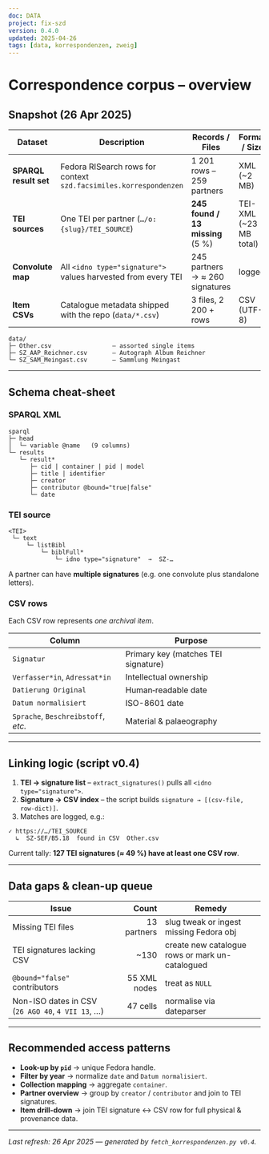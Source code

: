 ```yaml
---
doc: DATA
project: fix-szd
version: 0.4.0
updated: 2025-04-26
tags: [data, korrespondenzen, zweig]
---
```


# Correspondence corpus – overview

## Snapshot (26 Apr 2025)

| Dataset            | Description                                                               | Records / Files | Format / Size |
|--------------------|---------------------------------------------------------------------------|-----------------|---------------|
| **SPARQL result set** | Fedora RISearch rows for context `szd.facsimiles.korrespondenzen`         | 1 201 rows – 259 partners | XML (~2 MB) |
| **TEI sources**    | One TEI per partner (`…/o:{slug}/TEI_SOURCE`)                             | **245 found / 13 missing** (5 %) | TEI-XML (~23 MB total) |
| **Convolute map**  | All `<idno type="signature">` values harvested from every TEI             | 245 partners → ≈ 260 signatures | logged |
| **Item CSVs**      | Catalogue metadata shipped with the repo (`data/*.csv`)                   | 3 files, 2 200 + rows | CSV (UTF-8) |

```
data/
├─ Other.csv                 – assorted single items
├─ SZ_AAP_Reichner.csv       – Autograph Album Reichner
└─ SZ_SAM_Meingast.csv       – Sammlung Meingast
```

---

## Schema cheat-sheet

### SPARQL XML

```
sparql
├─ head
│  └─ variable @name   (9 columns)
└─ results
   └─ result*
      ├─ cid | container | pid | model
      ├─ title | identifier
      ├─ creator
      ├─ contributor @bound="true|false"
      └─ date
```

### TEI source

```
<TEI>
 └─ text
     └─ listBibl
         └─ biblFull*
             └─ idno type="signature"  →  SZ-…
```

A partner can have **multiple signatures** (e.g. one convolute plus standalone letters).

### CSV rows

Each CSV row represents *one archival item*.

| Column | Purpose |
|--------|---------|
| `Signatur` | Primary key (matches TEI signature) |
| `Verfasser*in`, `Adressat*in` | Intellectual ownership |
| `Datierung Original` | Human‐readable date |
| `Datum normalisiert` | ISO-8601 date |
| `Sprache`, `Beschreibstoff`, *etc.* | Material & palaeography |

---

## Linking logic (script v0.4)

1. **TEI → signature list** – `extract_signatures()` pulls all `<idno type="signature">`.
2. **Signature → CSV index** – the script builds `signature → [(csv-file, row-dict)]`.
3. Matches are logged, e.g.:

```
✓ https://…/TEI_SOURCE
  ↳  SZ-SEF/B5.18  found in CSV  Other.csv
```

Current tally: **127 TEI signatures (≈ 49 %) have at least one CSV row**.

---

## Data gaps & clean-up queue

| Issue | Count | Remedy |
|-------|------:|--------|
| Missing TEI files | 13 partners | slug tweak or ingest missing Fedora obj |
| TEI signatures lacking CSV | ~130 | create new catalogue rows or mark un-catalogued |
| `@bound="false"` contributors | 55 XML nodes | treat as `NULL` |
| Non-ISO dates in CSV (`26 AGO 40`, `4 VII 13`, …) | 47 cells | normalise via dateparser |

---

## Recommended access patterns

* **Look-up by `pid`** → unique Fedora handle.  
* **Filter by year** → normalize `date` and `Datum normalisiert`.  
* **Collection mapping** → aggregate `container`.  
* **Partner overview** → group by `creator` / `contributor` and join to TEI signatures.  
* **Item drill-down** → join TEI signature ↔ CSV row for full physical & provenance data.

---

_Last refresh: 26 Apr 2025 — generated by `fetch_korrespondenzen.py v0.4`._ 